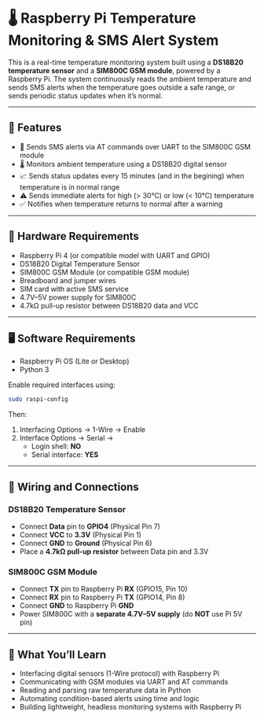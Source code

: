 # 🌡️ Raspberry Pi Temperature Monitoring & SMS Alert System

This is a real-time temperature monitoring system built using a **DS18B20 temperature sensor** and a **SIM800C GSM module**, powered by a Raspberry Pi. The system continuously reads the ambient temperature and sends SMS alerts when the temperature goes outside a safe range, or sends periodic status updates when it’s normal.

---

## 🚀 Features

- 📡 Sends SMS alerts via AT commands over UART to the SIM800C GSM module  
- 🌡️ Monitors ambient temperature using a DS18B20 digital sensor  
- 📈 Sends status updates every 15 minutes (and in the begining) when temperature is in normal range  
- ⚠️ Sends immediate alerts for high (> 30°C) or low (< 10°C) temperature  
- ✅ Notifies when temperature returns to normal after a warning  

---

## 🧰 Hardware Requirements

- Raspberry Pi 4 (or compatible model with UART and GPIO)  
- DS18B20 Digital Temperature Sensor  
- SIM800C GSM Module (or compatible GSM module)  
- Breadboard and jumper wires  
- SIM card with active SMS service  
- 4.7V–5V power supply for SIM800C  
- 4.7kΩ pull-up resistor between DS18B20 data and VCC  

---

## 🖥️ Software Requirements

- Raspberry Pi OS (Lite or Desktop)  
- Python 3  

Enable required interfaces using:

```bash
sudo raspi-config
```

Then:

1. Interfacing Options → 1-Wire → Enable  
2. Interface Options → Serial →  
   - Login shell: **NO**  
   - Serial interface: **YES**  

---

## 🔌 Wiring and Connections

### DS18B20 Temperature Sensor

- Connect **Data** pin to **GPIO4** (Physical Pin 7)  
- Connect **VCC** to **3.3V** (Physical Pin 1)  
- Connect **GND** to **Ground** (Physical Pin 6)  
- Place a **4.7kΩ pull-up resistor** between Data pin and 3.3V  

### SIM800C GSM Module

- Connect **TX** pin to Raspberry Pi **RX** (GPIO15, Pin 10)  
- Connect **RX** pin to Raspberry Pi **TX** (GPIO14, Pin 8)  
- Connect **GND** to Raspberry Pi **GND**  
- Power SIM800C with a **separate 4.7V–5V supply** (do **NOT** use Pi 5V pin)  

---

## 🧠 What You’ll Learn

- Interfacing digital sensors (1-Wire protocol) with Raspberry Pi  
- Communicating with GSM modules via UART and AT commands  
- Reading and parsing raw temperature data in Python  
- Automating condition-based alerts using time and logic  
- Building lightweight, headless monitoring systems with Raspberry Pi  
